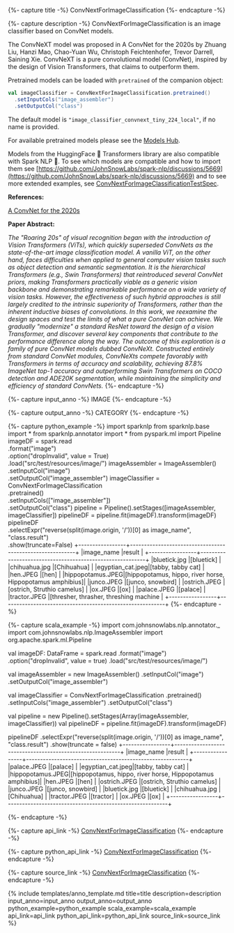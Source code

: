 {%- capture title -%}
ConvNextForImageClassification
{%- endcapture -%}

{%- capture description -%}
ConvNextForImageClassification is an image classifier based on ConvNet models.

The ConvNeXT model was proposed in A ConvNet for the 2020s by Zhuang Liu, Hanzi Mao, Chao-Yuan
Wu, Christoph Feichtenhofer, Trevor Darrell, Saining Xie. ConvNeXT is a pure convolutional
model (ConvNet), inspired by the design of Vision Transformers, that claims to outperform
them.

Pretrained models can be loaded with `pretrained` of the companion object:

```scala
val imageClassifier = ConvNextForImageClassification.pretrained()
  .setInputCols("image_assembler")
  .setOutputCol("class")
```

The default model is `"image_classifier_convnext_tiny_224_local"`, if no name is provided.

For available pretrained models please see the
[Models Hub](https://sparknlp.org/models?task=Image+Classification).

Models from the HuggingFace 🤗 Transformers library are also compatible with Spark NLP 🚀. To
see which models are compatible and how to import them see
[https://github.com/JohnSnowLabs/spark-nlp/discussions/5669](https://github.com/JohnSnowLabs/spark-nlp/discussions/5669) and to see more extended
examples, see
[ConvNextForImageClassificationTestSpec](https://github.com/JohnSnowLabs/spark-nlp/blob/master/src/test/scala/com/johnsnowlabs/nlp/annotators/cv/ConvNextForImageClassificationTestSpec.scala).

**References:**

[A ConvNet for the 2020s](https://arxiv.org/abs/2201.03545)

**Paper Abstract:**

*The "Roaring 20s" of visual recognition began with the introduction of Vision Transformers
(ViTs), which quickly superseded ConvNets as the state-of-the-art image classification model.
A vanilla ViT, on the other hand, faces difficulties when applied to general computer vision
tasks such as object detection and semantic segmentation. It is the hierarchical Transformers
(e.g., Swin Transformers) that reintroduced several ConvNet priors, making Transformers
practically viable as a generic vision backbone and demonstrating remarkable performance on a
wide variety of vision tasks. However, the effectiveness of such hybrid approaches is still
largely credited to the intrinsic superiority of Transformers, rather than the inherent
inductive biases of convolutions. In this work, we reexamine the design spaces and test the
limits of what a pure ConvNet can achieve. We gradually "modernize" a standard ResNet toward
the design of a vision Transformer, and discover several key components that contribute to the
performance difference along the way. The outcome of this exploration is a family of pure
ConvNet models dubbed ConvNeXt. Constructed entirely from standard ConvNet modules, ConvNeXts
compete favorably with Transformers in terms of accuracy and scalability, achieving 87.8%
ImageNet top-1 accuracy and outperforming Swin Transformers on COCO detection and ADE20K
segmentation, while maintaining the simplicity and efficiency of standard ConvNets.*
{%- endcapture -%}

{%- capture input_anno -%}
IMAGE
{%- endcapture -%}

{%- capture output_anno -%}
CATEGORY
{%- endcapture -%}

{%- capture python_example -%}
import sparknlp
from sparknlp.base import *
from sparknlp.annotator import *
from pyspark.ml import Pipeline
imageDF = spark.read \
    .format("image") \
    .option("dropInvalid", value = True) \
    .load("src/test/resources/image/")
imageAssembler = ImageAssembler() \
    .setInputCol("image") \
    .setOutputCol("image_assembler")
imageClassifier = ConvNextForImageClassification \
    .pretrained() \
    .setInputCols(["image_assembler"]) \
    .setOutputCol("class")
pipeline = Pipeline().setStages([imageAssembler, imageClassifier])
pipelineDF = pipeline.fit(imageDF).transform(imageDF)
pipelineDF \
  .selectExpr("reverse(split(image.origin, '/'))[0] as image_name", "class.result") \
  .show(truncate=False)
+-----------------+----------------------------------------------------------+
|image_name       |result                                                    |
+-----------------+----------------------------------------------------------+
|bluetick.jpg     |[bluetick]                                                |
|chihuahua.jpg    |[Chihuahua]                                               |
|egyptian_cat.jpeg|[tabby, tabby cat]                                        |
|hen.JPEG         |[hen]                                                     |
|hippopotamus.JPEG|[hippopotamus, hippo, river horse, Hippopotamus amphibius]|
|junco.JPEG       |[junco, snowbird]                                         |
|ostrich.JPEG     |[ostrich, Struthio camelus]                               |
|ox.JPEG          |[ox]                                                      |
|palace.JPEG      |[palace]                                                  |
|tractor.JPEG     |[thresher, thrasher, threshing machine                    |
+-----------------+----------------------------------------------------------+
{%- endcapture -%}

{%- capture scala_example -%}
import com.johnsnowlabs.nlp.annotator._
import com.johnsnowlabs.nlp.ImageAssembler
import org.apache.spark.ml.Pipeline

val imageDF: DataFrame = spark.read
  .format("image")
  .option("dropInvalid", value = true)
  .load("src/test/resources/image/")

val imageAssembler = new ImageAssembler()
  .setInputCol("image")
  .setOutputCol("image_assembler")

val imageClassifier = ConvNextForImageClassification
  .pretrained()
  .setInputCols("image_assembler")
  .setOutputCol("class")

val pipeline = new Pipeline().setStages(Array(imageAssembler, imageClassifier))
val pipelineDF = pipeline.fit(imageDF).transform(imageDF)

pipelineDF
  .selectExpr("reverse(split(image.origin, '/'))[0] as image_name", "class.result")
  .show(truncate = false)
+-----------------+----------------------------------------------------------+
|image_name       |result                                                    |
+-----------------+----------------------------------------------------------+
|palace.JPEG      |[palace]                                                  |
|egyptian_cat.jpeg|[tabby, tabby cat]                                        |
|hippopotamus.JPEG|[hippopotamus, hippo, river horse, Hippopotamus amphibius]|
|hen.JPEG         |[hen]                                                     |
|ostrich.JPEG     |[ostrich, Struthio camelus]                               |
|junco.JPEG       |[junco, snowbird]                                         |
|bluetick.jpg     |[bluetick]                                                |
|chihuahua.jpg    |[Chihuahua]                                               |
|tractor.JPEG     |[tractor]                                                 |
|ox.JPEG          |[ox]                                                      |
+-----------------+----------------------------------------------------------+

{%- endcapture -%}

{%- capture api_link -%}
[ConvNextForImageClassification](/api/com/johnsnowlabs/nlp/annotators/cv/ConvNextForImageClassification)
{%- endcapture -%}

{%- capture python_api_link -%}
[ConvNextForImageClassification](/api/python/reference/autosummary/sparknlp/annotator/cv/convnext_for_image_classification/index.html#sparknlp.annotator.cv.convnext_for_image_classification.ConvNextForImageClassification)
{%- endcapture -%}

{%- capture source_link -%}
[ConvNextForImageClassification](https://github.com/JohnSnowLabs/spark-nlp/tree/master/src/main/scala/com/johnsnowlabs/nlp/annotators/cv/ConvNextForImageClassification.scala)
{%- endcapture -%}

{% include templates/anno_template.md
title=title
description=description
input_anno=input_anno
output_anno=output_anno
python_example=python_example
scala_example=scala_example
api_link=api_link
python_api_link=python_api_link
source_link=source_link
%}